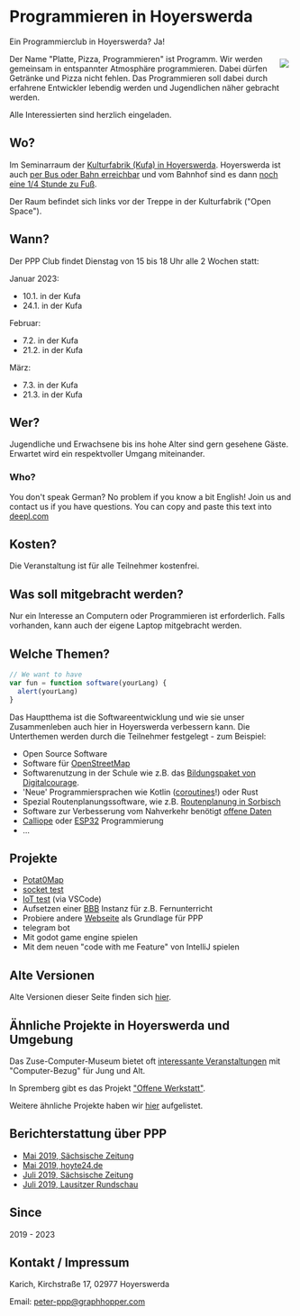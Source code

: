 # Programmieren in Hoyerswerda

Ein Programmierclub in Hoyerswerda? Ja!

<a href="./assets/img/ppp-flyer.png"><img align="right" src="./assets/img/ppp-flyer-small.png" style="padding: 8px"/></a>

Der Name "Platte, Pizza, Programmieren" ist Programm. Wir werden gemeinsam in entspannter Atmosphäre programmieren. Dabei dürfen Getränke und Pizza nicht fehlen. Das Programmieren soll dabei durch erfahrene Entwickler lebendig werden und Jugendlichen näher gebracht werden.

Alle Interessierten sind herzlich eingeladen.

## Wo?

Im Seminarraum der [Kulturfabrik (Kufa) in Hoyerswerda](https://graphhopper.com/maps/?point=&point=51.438902%2C14.245647). Hoyerswerda ist auch [per Bus oder Bahn erreichbar](https://www.bahn.de) und vom Bahnhof sind es dann [noch eine 1/4 Stunde zu Fuß](https://graphhopper.com/maps/?point=Hoyerswerda%20Bahnhofsallee%201&point=Kulturfabrik%20Hoyerswerda&vehicle=foot).

Der Raum befindet sich links vor der Treppe in der Kulturfabrik ("Open Space").

## Wann?

Der PPP Club findet Dienstag von 15 bis 18 Uhr alle 2 Wochen statt:

Januar 2023:

- 10.1. in der Kufa
- 24.1. in der Kufa

Februar:

- 7.2. in der Kufa
- 21.2. in der Kufa

März:

- 7.3. in der Kufa
- 21.3. in der Kufa

## Wer?

Jugendliche und Erwachsene bis ins hohe Alter sind gern gesehene Gäste. Erwartet wird ein respektvoller Umgang miteinander.

### Who?

You don't speak German? No problem if you know a bit English! Join us and contact us if you have questions. You can copy and paste this text into [deepl.com](https://www.deepl.com)

## Kosten?

Die Veranstaltung ist für alle Teilnehmer kostenfrei.

## Was soll mitgebracht werden?

Nur ein Interesse an Computern oder Programmieren ist erforderlich. Falls vorhanden, kann auch der eigene Laptop mitgebracht werden.

## Welche Themen?

```js
// We want to have
var fun = function software(yourLang) {
  alert(yourLang)
}
```

Das Hauptthema ist die Softwareentwicklung und wie sie unser Zusammenleben auch hier in Hoyerswerda verbessern kann. Die Unterthemen werden durch die Teilnehmer festgelegt - zum Beispiel:

- Open Source Software
- Software für [OpenStreetMap](https://www.openstreetmap.org)
- Softwarenutzung in der Schule wie z.B. das [Bildungspaket von Digitalcourage](https://digitalcourage.de/kinder-und-jugendliche/bildungspaket).
- 'Neue' Programmiersprachen wie Kotlin ([coroutines](https://www.youtube.com/watch?v=hb0hfHVWCS0)!) oder Rust
- Spezial Routenplanungssoftware, wie z.B. [Routenplanung in Sorbisch](https://graphhopper.com/maps/?point=GraphHopper%20Hoyerswerda&point=Wittichenau&locale=hsb&layer=Sorbian%20Language)
- Software zur Verbesserung vom Nahverkehr benötigt [offene Daten](https://rettedeinennahverkehr.de/)
- [Calliope](https://calliope.cc) oder [ESP32](https://de.wikipedia.org/wiki/ESP32) Programmierung
- ...

## Projekte

- [Potat0Map](https://github.com/UnrealValentin/potato-maps)
- [socket test](https://github.com/karussell/socket-testing)
- [IoT test](https://github.com/karussell/iot-test) (via VSCode)
- Aufsetzen einer [BBB](https://github.com/bigbluebutton/bbb-install) Instanz für z.B. Fernunterricht
- Probiere andere [Webseite](https://github.com/Brandenburger-Maker/Brandenburger-Maker.github.io) als Grundlage für PPP
- telegram bot
- Mit godot game engine spielen
- Mit dem neuen "code with me Feature" von IntelliJ spielen

## Alte Versionen

Alte Versionen dieser Seite finden sich [hier](https://github.com/graphhopper/ppp-club/commits/master).

## Ähnliche Projekte in Hoyerswerda und Umgebung

Das Zuse-Computer-Museum bietet oft [interessante Veranstaltungen](https://zuse-computer-museum.com/angebote/veranstaltungen/) mit "Computer-Bezug" für Jung und Alt.

In Spremberg gibt es das Projekt ["Offene Werkstatt"](https://www.owspremberg.de).

Weitere ähnliche Projekte haben wir [hier](./similar-projects.html) aufgelistet.

## Berichterstattung über PPP

- [Mai 2019, Sächsische Zeitung](https://www.saechsische.de/programmier-club-startet-5066220.html)
- [Mai 2019, hoyte24.de](https://hoyte24.de/newsreader2/programmier-club-startet.html)
- [Juli 2019, Sächsische Zeitung](https://www.saechsische.de/plus/programmierclub-und-fabmobil-in-einem-hoyerswerda-5097719.html)
- [Juli 2019, Lausitzer Rundschau](https://www.lr-online.de/lausitz/hoyerswerda/das-fabmobil-bringt-die-zukunft-nach-hoyerswerda_aid-44292517)

## Since

2019 - 2023

## Kontakt / Impressum

Karich, Kirchstraße 17, 02977 Hoyerswerda

Email: peter-ppp@graphhopper.com
